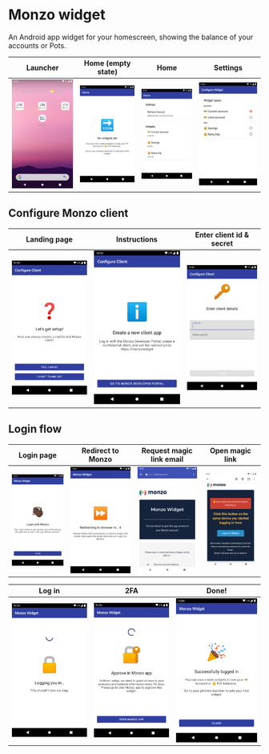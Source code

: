 # Monzo widget

An Android app widget for your homescreen, showing the balance of your accounts or Pots.

| Launcher | Home (empty state) | Home | Settings |
|---|---|---|---|
| ![launcher](images/preview.png) | ![empty](images/empty.png) | ![home](images/home.png) | ![settings](images/settings.png) |

## Configure Monzo client

| Landing page | Instructions | Enter client id & secret |
|---|---|---|
| ![setup1](images/setup1.png) | ![setup2](images/setup2.png) | ![setup3](images/setup3.png) |

## Login flow

| Login page | Redirect to Monzo | Request magic link email | Open magic link |
|---|---|---|---|
| ![step1](images/login1.png) | ![step2](images/login2.png) | ![step3](images/login3.png) | ![step4](images/login4.png) |

| Log in | 2FA | Done! |
|---|---|---|
| ![step1](images/login5.png) | ![step2](images/login6.png) | ![step3](images/login7.png) |
